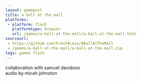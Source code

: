 ```yaml
---
layout: gamepost
title: a ball at the mall
platforms:
 - platform: flash
   platformtype: browser
   url: /games/a-ball-at-the-mall/a-ball-at-the-mall.html
sourceurl:
 - https://github.com/Fresh4Less/ABallAtTheMall
 - /games/a-ball-at-the-mall/a-ball-at-the-mall.zip
tags: games flash
---
```

<p>collaboration with samuel davidson<br>audio by micah johnston</p>
